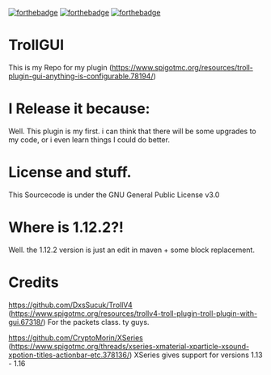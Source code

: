[![forthebadge](https://forthebadge.com/images/badges/built-with-love.svg)](https://forthebadge.com) [![forthebadge](https://forthebadge.com/images/badges/made-with-java.svg)](https://forthebadge.com) [![forthebadge](https://forthebadge.com/images/badges/powered-by-coffee.svg)](https://forthebadge.com)

# TrollGUI
This is my Repo for my plugin
(https://www.spigotmc.org/resources/troll-plugin-gui-anything-is-configurable.78194/)

# I Release it because:
Well. This plugin is my first. i can think that there will be some upgrades to my code, or i even learn things I could do better.

# License and stuff.
This Sourcecode is under the GNU General Public License v3.0

# Where is 1.12.2?!
Well. the 1.12.2 version is just an edit in maven + some block replacement.

# Credits
https://github.com/DxsSucuk/TrollV4
(https://www.spigotmc.org/resources/trollv4-troll-plugin-troll-plugin-with-gui.67318/)
For the packets class. ty guys.

https://github.com/CryptoMorin/XSeries
(https://www.spigotmc.org/threads/xseries-xmaterial-xparticle-xsound-xpotion-titles-actionbar-etc.378136/)
XSeries gives support for versions 1.13 - 1.16
